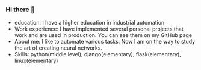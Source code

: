 ### Hi there 👋

- education: I have a higher education in industrial automation
- Work experience: I have implemented several personal projects that work and are used in production. You can see them on my GitHub page
- About me: I like to automate various tasks. Now I am on the way to study the art of creating neural networks.
- Skills: python(middle level), django(elementary), flask(elementary), linux(elementary)
<!--
**DruzhininVasily/DruzhininVasily** is a ✨ _special_ ✨ repository because its `README.md` (this file) appears on your GitHub profile.

Here are some ideas to get you started:

- 🔭 I’m currently working on ...
- 🌱 I’m currently learning ...
- 👯 I’m looking to collaborate on ...
- 🤔 I’m looking for help with ...
- 💬 Ask me about ...
- 📫 How to reach me: ...
- 😄 Pronouns: ...
- ⚡ Fun fact: ...
-->
